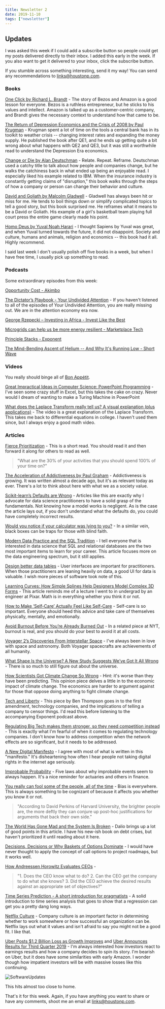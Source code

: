 ```yaml
---
title: Newsletter 2
date: 2019-11-10
tags: ["newsletter"]
---
```


## Updates

I was asked this week if I could add a subscribe button so people could get my posts delivered directly to their inbox. I added this early in the week. If you also want to get it delivered to your inbox, click the subscribe button.

If you stumble across something interesting, send it my way! You can send any recommendations to [links@houstonp.com](mailto:links@houstonp.com).

<!--more-->

### Books

[One Click by Richard L. Brandt](https://smile.amazon.com/One-Click-Jeff-Bezos-Amazon-com/dp/1591845858) - The story of Bezos and Amazon is a good lesson for everyone. Bezos is a ruthless entrepreneur, but he sticks to his values and intellect. Amazon is talked up as a customer-centric company, and Brandt gives the necessary context to understand how that came to be.

[The Return of Depression Economics and the Crisis of 2008 by Paul Krugman](https://smile.amazon.com/Return-Depression-Economics-Crisis-2008-ebook/dp/B003RWS49M) - Krugman spent a lot of time on the tools a central bank has in its toolkit to weather crisis -- changing interest rates and expanding the money supply. He published the book after QE1, and he ends up getting quite a bit wrong about what happens with QE2 and QE3, but it was still a worthwhile read to understand the Depression Era economics.

[Change or Die by Alan Deutschman](https://smile.amazon.com/Change-Die-Three-Keys-Work/dp/0061373672) - Relate. Repeat. Reframe. Deutschman used a catchy title to talk about how people and companies change, but he walks the catchiness back in what ended up being an enjoyable read. I especially liked his example related to IBM. When the insurance industry is constantly getting claims of "disruption," this book walks through the steps of how a company or person can change their behavior and culture.

[David and Goliath by Malcolm Gladwell](https://smile.amazon.com/David-Goliath-Underdogs-Misfits-Battling/dp/B00EKQKMG2) - Gladwell has always been hit or miss for me. He tends to boil things down or simplify complicated topics to tell a good story, but this book surprised me. He reframes what it means to be a David or Goliath. His example of a girl's basketball team playing full court press the entire game clearly made his point.

[Homo Deus by Yuval Noah Harari](https://smile.amazon.com/Homo-Deus-Brief-History-Tomorrow/dp/B01MYZ4OUW) - I thought Sapiens by Yuval was great, and when Yuval turned towards the future, it did not disappoint. Society and culture, humans and animals, religion and economics -- this book had it all. Highly recommend.

I said last week I don't usually polish off five books in a week, but when I have free time, I usually pick up something to read.

### Podcasts

Some extraordinary episodes from this week:

[Opportunity Cost - Akimbo](https://www.akimbo.link/blog/s-5-e-13-opportunity-cost)

[The Dictator’s Playbook - Your Undivided Attention](https://www.bloomberg.com/news/audio/2019-10-30/gregory-zuckerman-on-the-quant-revolution-podcast) - If you haven't listened to all of the episodes of Your Undivided Attention, you are really missing out. We are in the attention economy era now.

[George Rzepecki – Investing in Africa - Invest Like the Best](https://investlikethebest.libsyn.com/george-rzepecki-investing-in-africa-invest-like-the-best-ep146)

[Microgrids can help us be more energy resilient - Marketplace Tech](https://www.marketplace.org/shows/marketplace-tech/microgrids-can-help-us-be-more-energy-resilient/)

[Principle Stacks - Exponent](https://exponent.fm/episode-177-principle-stacks/)

[The Mind-Bending Ascent of Helium -- And Why It's Running Low - Short Wave](https://www.npr.org/2019/11/01/775554343/the-world-is-constantly-running-out-of-helium-heres-why-it-matters)

### Videos

You really should binge all of [Bon Appétit](https://www.youtube.com/channel/UCbpMy0Fg74eXXkvxJrtEn3w).

[Great Impractical Ideas in Computer Science: PowerPoint Programming](https://www.youtube.com/watch?v=_3loq22TxSc&t=2578s) - I've seen some crazy stuff in Excel, but this takes the cake on crazy. Never would I dream of wanting to make a Turing Machine in PowerPoint

[What does the Laplace Transform really tell us? A visual explanation (plus applications)](https://www.youtube.com/watch?v=n2y7n6jw5d0) - The video is a great explanation of the Laplace Transform. This takes me back to differential equations in college. I haven't used them since, but I always enjoy a good math video.

### Articles

[Fierce Prioritization](https://feld.com/archives/2019/09/fierce-prioritization.html) - This is a short read. You should read it and then forward it along for others to read as well.

> "What are the 30% of your activities that you should spend 100% of your time on?"

[The Acceleration of Addictiveness by Paul Graham](http://www.paulgraham.com/addiction.html) - Addictiveness is growing. It was written almost a decade ago, but it's as relevant today as ever. There's a lot to think about here with what we as a society value.

[Scikit-learn’s Defaults are Wrong](https://ryxcommar.com/2019/08/30/scikit-learns-defaults-are-wrong/) - Articles like this are exactly why I advocate for data science practitioners to have a solid grasp of the fundamentals. Not knowing how a model works is negligent. As is the case the article lays out, if you don't understand what the defaults do, you could have completely incorrect results.

[Would you notice if your calculator was lying to you?](https://cosmosmagazine.com/technology/would-you-notice-if-your-calculator-was-lying-to-you) - In a similar vein, black boxes can be traps for those with blind faith.

[Modern Data Practice and the SQL Tradition](https://tselai.com/modern-data-practice-and-the-sql-tradition.html) - I tell everyone that is interested in data science that SQL and relational databases are the two most important items to learn for your career. This article focuses more on the data engineering spectrum, but it still applies.

[Design better data tables](https://uxdesign.cc/design-better-data-tables-4ecc99d23356) - User interfaces are important for practitioners. When those practitioners are leaning heavily on data, a good UI for data is valuable. I wish more pieces of software took note of this.

[Learning Curves: How Simple Splines Help Designers Model Complex 3D Forms](https://99percentinvisible.org/article/learning-curves-how-simple-splines-help-designers-model-complex-3d-forms/) - This article reminds me of a lecture I went to in undergrad by an engineer at Pixar. Math is in everything whether you think it or not.

[How to Make ‘Self-Care’ Actually Feel Like Self-Care](https://www.nytimes.com/2019/11/03/smarter-living/self-care-routines-that-actually-help.html) - Self-care is so important. Everyone should heed this advice and take care of themselves physically, mentally, and emotionally.

[Avoid Burnout Before You’re Already Burned Out](https://www.nytimes.com/2019/11/06/smarter-living/avoid-burnout-work-tips.html) - In a related piece at NYT, burnout is real, and you should do your best to avoid it at all costs.

[Voyager 2’s Discoveries From Interstellar Space](https://www.nytimes.com/2019/11/04/science/voyager-2-interstellar-solar-wind.html) - I've always been in love with space and astronomy. Both Voyager spacecrafts are achievements of all humanity.

[What Shape Is the Universe? A New Study Suggests We’ve Got It All Wrong](https://www.quantamagazine.org/what-shape-is-the-universe-closed-or-flat-20191104/) - There is so much to still figure out about the universe.

[How Scientists Got Climate Change So Wrong](https://www.nytimes.com/2019/11/08/opinion/sunday/science-climate-change.html) - Hint: it's worse than they have been predicting. This opinion piece delves a little in to the economic impact of climate change. The economics are harder to argument against for those that oppose doing anything to fight climate change.

[Tech and Liberty](https://stratechery.com/2019/tech-and-liberty/) - This piece by Ben Thompson goes in to the first amendment, technology companies, and the implications of telling a company to censor things. I'd read this before listening to the accompanying Exponent podcast above.

[Regulating Big Tech makes them stronger, so they need competition instead](https://www.economist.com/open-future/2019/06/06/regulating-big-tech-makes-them-stronger-so-they-need-competition-instead) - This is exactly what I'm fearful of when it comes to regulating technology companies. I don't know how to address competition when the network effects are so significant, but it needs to be addressed.

[A New Digital Manifesto](https://anewdigitalmanifesto.com/) - I agree with most of what is written in this "manifesto." It's disheartening how often I hear people not taking digital rights in the internet age seriously.

[Improbable Probability](https://www.imperial.ac.uk/be-inspired/magazine/issue-41/improbable-probability/) - Five laws about why improbable events seem to always happen. It's a nice reminder for actuaries and others in finance.

[You really can fool some of the people, all of the time](https://outline.com/9uhZpr) - Bias is everywhere. This is always something to be cognizant of because it affects you whether you  know it or not.

> "According to David Perkins of Harvard University, the brighter people are, the more deftly they can conjure up post-hoc justifications for arguments that back their own side."

[The World Has Gone Mad and the System Is Broken](https://www.linkedin.com/pulse/world-has-gone-mad-system-broken-ray-dalio/) - Dalio brings up a lot of good points in this article. I have his new-ish book on debt crises, but haven't prioritized it until reading about it here.

[Decisions, Decisions or Why Baskets of Options Dominate](https://medium.com/@kentbeck_7670/decisions-decisions-or-why-baskets-of-options-dominate-9ac63658b593) - I would have never thought to apply the concept of call options to project roadmaps, but it works well.

[How Andreessen Horowitz Evaluates CEOs](https://a16z.com/2010/05/31/how-andreessen-horowitz-evaluates-ceos/) - 

> "1. Does the CEO know what to do? 2. Can the CEO get the company to do what she knows? 3. Did the CEO achieve the desired results against an appropriate set of objectives?"

[Time Series Prediction - A short introduction for pragmatists](https://www.liip.ch/en/blog/time-series-prediction-a-short-comparison-of-best-practices) - A solid introduction to time series analysis that goes to show that a regression can get you a pretty dang long ways.

[Netflix Culture](https://jobs.netflix.com/culture) - Company culture is an important factor in determining whether to work somewhere or how successful an organization can be. Netflix lays out what it values and isn't afraid to say you might not be a good fit. I like that.

[Uber Posts $1.2 Billion Loss as Growth Improves](https://www.nytimes.com/2019/11/04/technology/uber-earnings-loss.html) and [Uber Announces Results for Third Quarter 2019](https://investor.uber.com/news-events/news/press-release-details/2019/Uber-Announces-Results-for-Third-Quarter-2019/default.aspx) - I'm always interested how investors react to earnings results and how a company decides to spin its story. I'm bearish on Uber, but it does have some similarities with early Amazon. I wonder though how impatient investors will be with massive losses like this continuing.

![SoftwareUpdates](https://imgs.xkcd.com/comics/software_updates.png)

This hits almost too close to home.

That's it for this week. Again, if you have anything you want to share or have any comments, shoot me an email at [links@houstonp.com](mailto:links@houstonp.com).